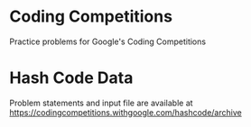 # Coding Competitions
Practice problems for Google's Coding Competitions


# Hash Code Data
Problem statements and input file are available at https://codingcompetitions.withgoogle.com/hashcode/archive

